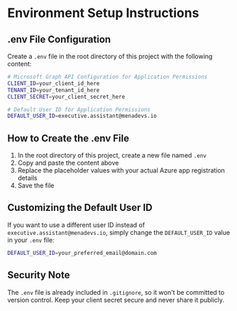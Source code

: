 # Environment Setup Instructions

## .env File Configuration

Create a `.env` file in the root directory of this project with the following content:

```bash
# Microsoft Graph API Configuration for Application Permissions
CLIENT_ID=your_client_id_here
TENANT_ID=your_tenant_id_here
CLIENT_SECRET=your_client_secret_here

# Default User ID for Application Permissions
DEFAULT_USER_ID=executive.assistant@menadevs.io
```

## How to Create the .env File

1. In the root directory of this project, create a new file named `.env`
2. Copy and paste the content above
3. Replace the placeholder values with your actual Azure app registration details
4. Save the file

## Customizing the Default User ID

If you want to use a different user ID instead of `executive.assistant@menadevs.io`, simply change the `DEFAULT_USER_ID` value in your `.env` file:

```bash
DEFAULT_USER_ID=your_preferred_email@domain.com
```

## Security Note

The `.env` file is already included in `.gitignore`, so it won't be committed to version control. Keep your client secret secure and never share it publicly.

